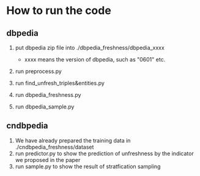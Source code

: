 # How to run the code
## dbpedia
1. put dbpedia zip file into ./dbpedia_freshness/dbpedia_xxxx
   - xxxx means the version of dbpedia, such as "0601" etc.
   
2. run preprocess.py
3. run find_unfresh_triples&entities.py
4. run dbpedia_freshness.py
5. run dbpedia_sample.py

## cndbpedia
1. We have already prepared the training data in ./cndbpedia_freshness/dataset
2. run predictor.py to show the prediction of unfreshness by the indicator we proposed in the paper
3. run sample.py to show the result of stratfication sampling 

